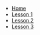 
<html lang="en">
<html>
    <head>
        <title>Adding Related User Data</title>
        <link rel="stylesheet" href="home.css">
    </head>
    <body>
        <div class="banner">
            <div class="navbar">
                <ul>
                    <li><a href="#">Home</a></li>
                    <li><a href="#">Lesson 1</a></li>
                    <li><a href="#">Lesson 2</a></li>
                    <li><a href="#">Lesson 3</a></li>
                </ul>
        </div>
    